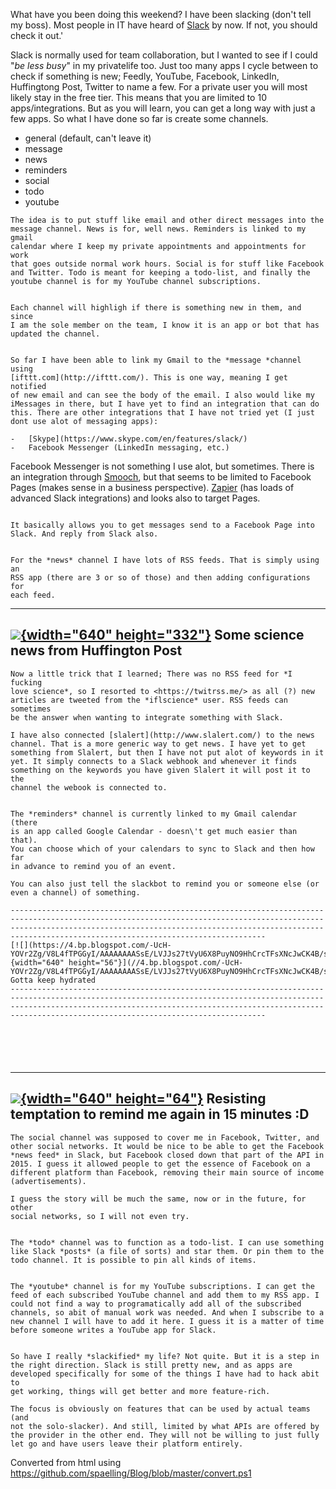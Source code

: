 ﻿What have you been doing this weekend? I have been slacking (don\'t tell
my boss). Most people in IT have heard of [Slack](https://slack.com/) by
now. If not, you should check it out.\'

Slack is normally used for team collaboration, but I wanted to see if I
could \"*be less busy*\" in my privatelife too. Just too many apps I
cycle between to check if something is new; Feedly, YouTube, Facebook,
LinkedIn, Huffingtong Post, Twitter to name a few.
For a private user you will most likely stay in the free tier. This
means that you are limited to 10 apps/integrations. But as you will
learn, you can get a long way with just a few apps.
So what I have done so far is create some channels.
-   general (default, can\'t leave it)
-   message
-   news
-   reminders
-   social
-   todo
-   youtube
```
The idea is to put stuff like email and other direct messages into the
message channel. News is for, well news. Reminders is linked to my gmail
calendar where I keep my private appointments and appointments for work
that goes outside normal work hours. Social is for stuff like Facebook
and Twitter. Todo is meant for keeping a todo-list, and finally the
youtube channel is for my YouTube channel subscriptions.
```
```
```
```
Each channel will highligh if there is something new in them, and since
I am the sole member on the team, I know it is an app or bot that has
updated the channel.
```
```
```
```
So far I have been able to link my Gmail to the *message *channel using
[ifttt.com](http://ifttt.com/). This is one way, meaning I get notified
of new email and can see the body of the email. I also would like my
iMessages in there, but I have yet to find an integration that can do
this. There are other integrations that I have not tried yet (I just
dont use alot of messaging apps):
```
```
-   [Skype](https://www.skype.com/en/features/slack/)
-   Facebook Messenger (LinkedIn messaging, etc.)
```
Facebook Messenger is not something I use alot, but sometimes. There is
an integration through
[Smooch](https://smooch.io/integrations/messenger/), but that seems to
be limited to Facebook Pages (makes sense in a business perspective).
[Zapier](http://zapier.com/) (has loads of advanced Slack
integrations) and looks also to target Pages.
```
```
```
It basically allows you to get messages send to a Facebook Page into
Slack. And reply from Slack also.
```
```
```
```
For the *news* channel I have lots of RSS feeds. That is simply using an
RSS app (there are 3 or so of those) and then adding configurations for
each feed.
```
  --------------------------------------------------------------------------------------------------------------------------------------------------------------------------------------------------------------------------------------------------------------------
  [![](https://1.bp.blogspot.com/-1_sZNnP0h4g/V8L1rGK4TPI/AAAAAAAASr4/j_QQ2JYK3JkmWRzPlIoH430ejKC8weAxQCK4B/s640/news.PNG){width="640" height="332"}](//1.bp.blogspot.com/-1_sZNnP0h4g/V8L1rGK4TPI/AAAAAAAASr4/j_QQ2JYK3JkmWRzPlIoH430ejKC8weAxQCK4B/s1600/news.PNG)
  Some science news from Huffington Post
  --------------------------------------------------------------------------------------------------------------------------------------------------------------------------------------------------------------------------------------------------------------------
```
Now a little trick that I learned; There was no RSS feed for *I fucking
love science*, so I resorted to <https://twitrss.me/> as all (?) new
articles are tweeted from the *iflscience* user. RSS feeds can sometimes
be the answer when wanting to integrate something with Slack.
```
```
I have also connected [slalert](http://www.slalert.com/) to the news
channel. That is a more generic way to get news. I have yet to get
something from Slalert, but then I have not put alot of keywords in it
yet. It simply connects to a Slack webhook and whenever it finds
something on the keywords you have given Slalert it will post it to the
channel the webook is connected to.
```
```
```
```
The *reminders* channel is currently linked to my Gmail calendar (there
is an app called Google Calendar - doesn\'t get much easier than that).
You can choose which of your calendars to sync to Slack and then how far
in advance to remind you of an event.
```
```
You can also just tell the slackbot to remind you or someone else (or
even a channel) of something.
```
```
---------------------------------------------------------------------------------------------------------------------------------------------------------------------------------------------------------------------------------------------------------------------------
[![](https://4.bp.blogspot.com/-UcH-YOVr2Zg/V8L4fTPGGyI/AAAAAAAASsE/LVJJs27tVyU6X8PuyNO9HhCrcTFsXNcJwCK4B/s640/reminder.PNG){width="640" height="56"}](//4.bp.blogspot.com/-UcH-YOVr2Zg/V8L4fTPGGyI/AAAAAAAASsE/LVJJs27tVyU6X8PuyNO9HhCrcTFsXNcJwCK4B/s1600/reminder.PNG)
Gotta keep hydrated
---------------------------------------------------------------------------------------------------------------------------------------------------------------------------------------------------------------------------------------------------------------------------
```
```
```
```
```
```
```
```
```
```
```
  -----------------------------------------------------------------------------------------------------------------------------------------------------------------------------------------------------------------------------------------------------------------------------
  [![](https://1.bp.blogspot.com/-FHRo66SKevo/V8L_ZC2YIDI/AAAAAAAASsU/Z_8J9I2cRrIPX9ro0dixrvKoPxRYLJFmwCK4B/s640/reminder2.PNG){width="640" height="64"}](//1.bp.blogspot.com/-FHRo66SKevo/V8L_ZC2YIDI/AAAAAAAASsU/Z_8J9I2cRrIPX9ro0dixrvKoPxRYLJFmwCK4B/s1600/reminder2.PNG)
  Resisting temptation to remind me again in 15 minutes :D
  -----------------------------------------------------------------------------------------------------------------------------------------------------------------------------------------------------------------------------------------------------------------------------
```
The social channel was supposed to cover me in Facebook, Twitter, and
other social networks. It would be nice to be able to get the Facebook
*news feed* in Slack, but Facebook closed down that part of the API in
2015. I guess it allowed people to get the essence of Facebook on a
different platform than Facebook, removing their main source of income
(advertisements).
```
```
I guess the story will be much the same, now or in the future, for other
social networks, so I will not even try.
```
```
```
```
The *todo* channel was to function as a todo-list. I can use something
like Slack *posts* (a file of sorts) and star them. Or pin them to the
todo channel. It is possible to pin all kinds of items.
```
```
```
```
The *youtube* channel is for my YouTube subscriptions. I can get the
feed of each subscribed YouTube channel and add them to my RSS app. I
could not find a way to programatically add all of the subscribed
channels, so abit of manual work was needed. And when I subscribe to a
new channel I will have to add it here. I guess it is a matter of time
before someone writes a YouTube app for Slack.
```
```
```
```
So have I really *slackified* my life? Not quite. But it is a step in
the right direction. Slack is still pretty new, and as apps are
developed specifically for some of the things I have had to hack abit to
get working, things will get better and more feature-rich.
```
```
The focus is obviously on features that can be used by actual teams (and
not the solo-slacker). And still, limited by what APIs are offered by
the provider in the other end. They will not be willing to just fully
let go and have users leave their platform entirely.
```

Converted from html using https://github.com/spaelling/Blog/blob/master/convert.ps1 

